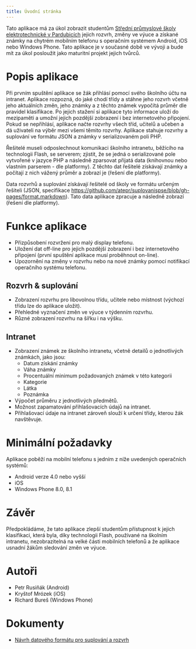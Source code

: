 ```yaml
---
title: Úvodní stránka
---
```


Tato aplikace má za úkol zobrazit studentům [Střední průmyslové školy elektrotechnické v Pardubicích][1] jejich rozvrh, změny ve výuce a získané známky na chytrém mobilním telefonu s operačním systémem Android, iOS nebo Windows Phone. Tato aplikace je v současné době ve vývoji a bude mít za úkol posloužit jako maturitní projekt jejich tvůrců.

Popis aplikace
===============

Při prvním spuštění aplikace se žák přihlásí pomocí svého školního účtu na intranet. Aplikace rozpozná, do jaké chodí třídy a stáhne jeho rozvrh včetně jeho aktuálních změn, jeho známky a z těchto známek vypočítá průměr dle pravidel klasifikace. Po jejich stažení si aplikace tyto informace uloží do mezipaměti a umožní jejich pozdější zobrazení i bez internetového připojení. Pokud se nepřihlásí, aplikace načte rozvrhy všech tříd, učitelů a učeben a dá uživateli na výběr mezi všemi těmito rozvrhy. Aplikace stahuje rozvrhy a suplování ve formátu JSON a známky v serializovaném poli PHP.

Řešitelé museli odposlechnout komunikaci školního intranetu, běžícího na technologii Flash, se serverem; zjistit, že se jedná o serializované pole vytvořené v jazyce PHP a následně zparsovat přijatá data (knihovnou nebo vlastním parserem - dle platformy). Z těchto dat řešitelé získávají známky a počítají z nich vážený průměr a zobrazí je (řešení dle platformy).

Data rozvrhů a suplování získávají řešitelé od školy ve formátu určeným řešiteli (JSON, specifikace https://github.com/atepr/suplovanispse/blob/gh-pages/format.markdown). Tato data aplikace zpracuje a následně zobrazí (řešení dle platformy).


Funkce aplikace
===============

* Přizpůsobení rozvržení pro malý display telefonu.
* Uložení dat off-line pro jejich pozdější zobrazení i bez internetového připojení (první spuštění aplikace musí proběhnout on-line).
* Upozornění na změny v rozvrhu nebo na nové známky pomocí notifikací operačního systému telefonu.

Rozvrh & suplování
------------------

* Zobrazení rozvrhu pro libovolnou třídu, učitele nebo místnost (výchozí třídu lze do aplikace uložit).
* Přehledné vyznačení změn ve výuce v týdenním rozvrhu.
* Různé zobrazení rozvrhu na šířku i na výšku.

Intranet
--------

* Zobrazení známek ze školního intranetu, včetně detailů o jednotlivých známkách, jako jsou:
    * Datum získání známky
    * Váha známky
    * Procentuální minimum požadovaných známek v této kategorii
    * Kategorie
    * Látka
    * Poznámka
* Výpočet průměru z jednotlivých předmětů.
* Možnost zapamatování přihlašovacích údajů na intranet.
* Přihlašovací údaje na intranet zároveň slouží k určení třídy, kterou žák navštěvuje.

Minimální požadavky
===================

Aplikace poběží na mobilní telefonu s jedním z níže uvedených operačních systémů:

* Android verze 4.0 nebo vyšší
* iOS
* Windows Phone 8.0, 8.1

Závěr
=====

Předpokládáme, že tato aplikace zlepší studentům přístupnost k jejich klasifikaci, která byla, díky technologii Flash, používané na školním intranetu, nezobrazitelná na velké části mobilních telefonů a že aplikace usnadní žákům sledování změn ve výuce.

Autoři
======

* Petr Rusiňák (Android)
* Kryštof Mrózek (iOS)
* Richard Bureš (Windows Phone)

Dokumenty
=========

* [Návrh datového formátu pro suplování a rozvrh](format)

[1]: http://www.spse.cz/
